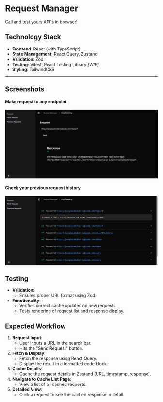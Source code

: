 # Request Manager

Call and test yours API's in browser!

## Technology Stack

- **Frontend**: React (with TypeScript)
- **State Management**: React Query, Zustand
- **Validation**: Zod
- **Testing**: Vitest, React Testing Library <em>[WIP]</em>
- **Styling**: TailwindCSS

---

## Screenshots

#### Make request to any endpoint

<img src="./repo-assets/fetch-re.png" />

#### Check your previous request history

<img src="./repo-assets/req-list.png" />

## Testing

- **Validation**:
  - Ensures proper URL format using Zod.
- **Functionality**:
  - Verifies correct cache updates on new requests.
  - Tests rendering of request list and response display.

## Expected Workflow

1. **Request Input**:
   - User inputs a URL in the search bar.
   - Hits the "Send Request" button.
2. **Fetch & Display**:
   - Fetch the response using React Query.
   - Display the result in a formatted code block.
3. **Cache Details**:
   - Cache the request details in Zustand (URL, timestamp, response).
4. **Navigate to Cache List Page**:
   - View a list of all cached requests.
5. **Detailed View**:
   - Click a request to see the cached response in detail.
